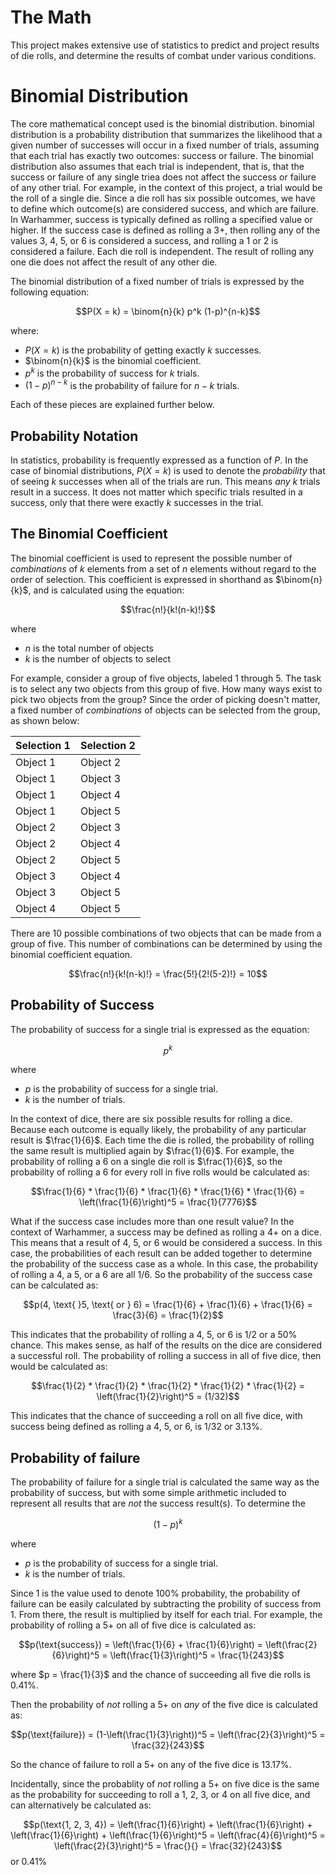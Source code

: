 # The Math
This project makes extensive use of statistics to predict and project results of die rolls, and determine the results of combat under various conditions.

# Binomial Distribution
The core mathematical concept used is the binomial distribution. binomial distribution is a probability distribution that summarizes the likelihood that a given number of successes will occur in a fixed number of trials, 
assuming that each trial has exactly two outcomes: success or failure. The binomial distribution also assumes that each trial is independent, that is, that the success or failure of any single triea does not affect the success 
or failure of any other trial. For example, in the context of this project, a trial would be the roll of a single die. Since a die roll has six possible outcomes, we have to define which outcome(s) are considered success, and 
which are failure. In Warhammer, success is typically defined as rolling a specified value or higher. If the success case is defined as rolling a 3+, then rolling any of the values 3, 4, 5, or 6 is considered a success, and 
rolling a 1 or 2 is considered a failure. Each die roll is independent. The result of rolling any one die does not affect the result of any other die.

The binomial distribution of a fixed number of trials is expressed by the following equation:

$$P(X = k) = \binom{n}{k} p^k (1-p)^{n-k}$$

where:

- $P(X = k)$ is the probability of getting exactly $k$ successes.
- $\binom{n}{k}$ is the binomial coefficient.
- $p^k$ is the probability of success for $k$ trials.
- $(1-p)^{n-k}$ is the probability of failure for $n-k$ trials.

Each of these pieces are explained further below.

## Probability Notation
In statistics, probability is frequently expressed as a function of $P$. In the case of binomial distributions, $P(X=k)$ is used to denote the *probability* that of seeing $k$ successes when all of the trials are run. This 
means *any* $k$ trials result in a success. It does not matter which specific trials resulted in a success, only that there were exactly $k$ successes in the trial.

## The Binomial Coefficient
The binomial coefficient is used to represent the possible number of *combinations* of $k$ elements from a set of $n$ elements without regard to the order of selection. This coefficient is expressed in shorthand as $\binom{n}{k}$, and is 
calculated using the equation:

$$\frac{n!}{k!(n-k)!}$$

where 
- $n$ is the total number of objects
- $k$ is the number of objects to select

For example, consider a group of five objects, labeled 1 through 5. The task is to select any two objects from this group of five. How many ways exist to pick two objects from the group? Since the order of picking doesn't 
matter, a fixed number of *combinations* of objects can be selected from the group, as shown below:
 
| Selection 1 | Selection 2 |
|----------|----------|
| Object 1 | Object 2 |
| Object 1 | Object 3 |
| Object 1 | Object 4 |
| Object 1 | Object 5 |
| Object 2 | Object 3 |
| Object 2 | Object 4 |
| Object 2 | Object 5 |
| Object 3 | Object 4 |
| Object 3 | Object 5 |
| Object 4 | Object 5 |

There are 10 possible combinations of two objects that can be made from a group of five. This number of combinations can be determined by using the binomial coefficient equation.

$$\frac{n!}{k!(n-k)!} = \frac{5!}{2!(5-2)!} = 10$$

## Probability of Success
The probability of success for a single trial is expressed as the equation:

$$p^k$$

where
- $p$ is the probability of success for a single trial.
- $k$ is the number of trials.

In the context of dice, there are six possible results for rolling a dice. Because each outcome is equally likely, the probability of any particular result is $\frac{1}{6}$. Each time the die is rolled, the probability of 
rolling the same result is multiplied again by $\frac{1}{6}$. For example, the probability of rolling a 6 on a single die roll is $\frac{1}{6}$, so the probability of rolling a 6 for every roll in five rolls would be 
calculated as:

$$\frac{1}{6} * \frac{1}{6} * \frac{1}{6} * \frac{1}{6} * \frac{1}{6} = \left(\frac{1}{6}\right)^5 = \frac{1}{7776}$$

What if the success case includes more than one result value? In the context of Warhammer, a success may be defined as rolling a 4+ on a dice. This means that a result of 4, 5, or 6 would be considered a success. In this case,
the probabilities of each result can be added together to determine the probability of the success case as a whole. In this case, the probability of rolling a 4, a 5, or a 6 are all 1/6. So the probability of the success case
can be calculated as:

$$p(4, \text{ }5, \text{ or } 6) = \frac{1}{6} + \frac{1}{6} + \frac{1}{6} = \frac{3}{6} = \frac{1}{2}$$

This indicates that the probability of rolling a 4, 5, or 6 is 1/2 or a 50% chance. This makes sense, as half of the results on the dice are considered a successful roll. The probability of rolling a success in all of five 
dice, then would be calculated as:

$$\frac{1}{2} * \frac{1}{2} * \frac{1}{2} * \frac{1}{2} * \frac{1}{2} = \left(\frac{1}{2}\right)^5 = (1/32)$$

This indicates that the chance of succeeding a roll on all five dice, with success being defined as rolling a 4, 5, or 6, is $1/32$ or 3.13%.

## Probability of failure
The probability of failure for a single trial is calculated the same way as the probability of success, but with some simple arithmetic included to represent all results that are *not* the success result(s). To determine the

$$(1-p)^k$$

where
- $p$ is the probability of success for a single trial.
- $k$ is the number of trials.
 
Since 1 is the value used to denote 100% probability, the probability of failure can be easily calculated by subtracting the probility of success from 1. From there, the result is multiplied by itself for each trial. For 
example, the probability of rolling a 5+ on all of five dice is calculated as:

$$p(\text{success}) = \left(\frac{1}{6} + \frac{1}{6}\right) = \left(\frac{2}{6}\right)^5 = \left(\frac{1}{3}\right)^5 = \frac{1}{243}$$

where $p = \frac{1}{3}$ and the chance of succeeding all five die rolls is 0.41%.

Then the probability of *not* rolling a 5+ on *any* of the five dice is calculated as:

$$p(\text{failure}) = (1-\left(\frac{1}{3}\right))^5 = \left(\frac{2}{3}\right)^5 = \frac{32}{243}$$

So the chance of failure to roll a 5+ on any of the five dice is 13.17%.

Incidentally, since the probablity of *not* rolling a 5+ on five dice is the same as the probability for succeeding to roll a 1, 2, 3, or 4 on all five dice, and can alternatively be calculated as:

$$p(\text{1, 2, 3, 4}) = \left(\frac{1}{6}\right) + \left(\frac{1}{6}\right) + \left(\frac{1}{6}\right) + \left(\frac{1}{6}\right)^5 = \left(\frac{4}{6}\right)^5 = \left(\frac{2}{3}\right)^5 = \frac{}{} = \frac{32}{243}$$ or 0.41%